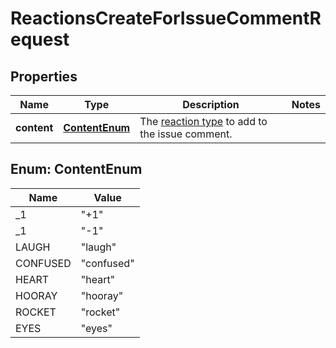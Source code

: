 

# ReactionsCreateForIssueCommentRequest


## Properties

| Name | Type | Description | Notes |
|------------ | ------------- | ------------- | -------------|
|**content** | [**ContentEnum**](#ContentEnum) | The [reaction type](https://docs.github.com/rest/reference/reactions#reaction-types) to add to the issue comment. |  |



## Enum: ContentEnum

| Name | Value |
|---- | -----|
| _1 | &quot;+1&quot; |
| _1 | &quot;-1&quot; |
| LAUGH | &quot;laugh&quot; |
| CONFUSED | &quot;confused&quot; |
| HEART | &quot;heart&quot; |
| HOORAY | &quot;hooray&quot; |
| ROCKET | &quot;rocket&quot; |
| EYES | &quot;eyes&quot; |



